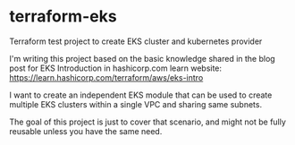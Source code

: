 # terraform-eks
Terraform test project to create EKS cluster and kubernetes provider

I'm writing this project based on the basic knowledge shared in the blog post for EKS Introduction in hashicorp.com learn website: https://learn.hashicorp.com/terraform/aws/eks-intro

I want to create an independent EKS module that can be used to create multiple EKS clusters within a single VPC and sharing same subnets.

The goal of this project is just to cover that scenario, and might not be fully reusable unless you have the same need.

